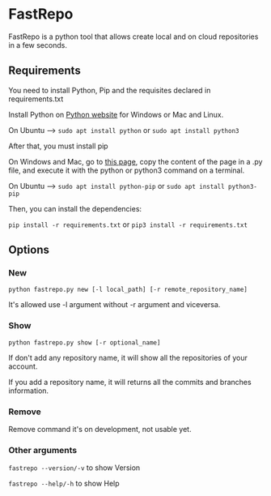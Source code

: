 # FastRepo
FastRepo is a python tool that allows create local and on cloud repositories in a few seconds.

## Requirements
You need to install Python, Pip and the requisites declared in requirements.txt

Install Python on [Python website](https://www.python.org/downloads/) for Windows or Mac and Linux.

On Ubuntu --> `sudo apt install python` or `sudo apt install python3`

After that, you must install pip

On Windows and Mac, go to [this page](https://bootstrap.pypa.io/get-pip.py), copy the content of the page in a .py file, and execute it with the python or python3 command on a terminal.

On Ubuntu --> `sudo apt install python-pip` or `sudo apt install python3-pip`

Then, you can install the dependencies:

`pip install -r requirements.txt` or `pip3 install -r requirements.txt` 
  
## Options

### New

`python fastrepo.py new [-l local_path] [-r remote_repository_name]`

It's allowed use -l argument without -r argument and viceversa.

### Show

`python fastrepo.py show [-r optional_name]`

If don't add any repository name, it will show all the repositories of your account.

If you add a repository name, it will returns all the commits and branches information.

### Remove

Remove command it's on development, not usable yet.

### Other arguments

`fastrepo --version/-v` to show Version

`fastrepo --help/-h` to show Help
